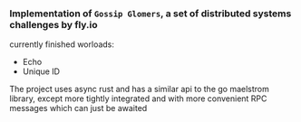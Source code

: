 ### Implementation of `Gossip Glomers`, a set of distributed systems challenges by fly.io

currently finished worloads:
- Echo
- Unique ID

The project uses async rust and has a similar api to the go maelstrom library,
except more tightly integrated and with more convenient RPC messages which can just be awaited